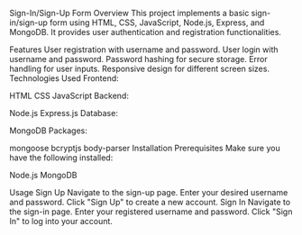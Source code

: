 Sign-In/Sign-Up Form
Overview
This project implements a basic sign-in/sign-up form using HTML, CSS, JavaScript, Node.js, Express, and MongoDB. It provides user authentication and registration functionalities.

Features
User registration with username and password.
User login with username and password.
Password hashing for secure storage.
Error handling for user inputs.
Responsive design for different screen sizes.
Technologies Used
Frontend:

HTML
CSS
JavaScript
Backend:

Node.js
Express.js
Database:

MongoDB
Packages:

mongoose
bcryptjs
body-parser
Installation
Prerequisites
Make sure you have the following installed:

Node.js
MongoDB

Usage
Sign Up
Navigate to the sign-up page.
Enter your desired username and password.
Click "Sign Up" to create a new account.
Sign In
Navigate to the sign-in page.
Enter your registered username and password.
Click "Sign In" to log into your account.
